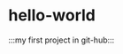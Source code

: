 # hello-world
:::my first project in git-hub:::
<!--- Hello, everyone! My name is Kirill. I'm 27 years old. 
My profession is an engineer. My hobbies is watching football and
 knitting.--->
